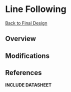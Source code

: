 # Line Following

[Back to Final Design](https://nas256.github.io/ece3400_team13/Final_Design)

## Overview

## Modifications

## References

**INCLUDE DATASHEET**
